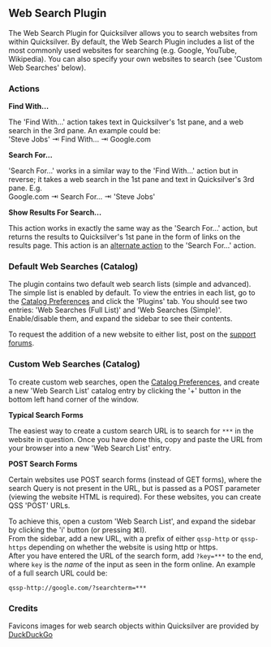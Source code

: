 ## Web Search Plugin

The Web Search Plugin for Quicksilver allows you to search websites from within Quicksilver. By default, the Web Search Plugin includes a list of the most commonly used websites for searching (e.g. Google, YouTube, Wikipedia). You can also specify your own websites to search (see 'Custom Web Searches' below).

### Actions

**Find With...**

The 'Find With...' action takes text in Quicksilver's 1st pane, and a web search in the 3rd pane. An example could be:    
'Steve Jobs' ⇥ Find With... ⇥ Google.com

**Search For...**

'Search For...' works in a similar way to the 'Find With...' action but in reverse; it takes a web search in the 1st pane and text in Quicksilver's 3rd pane. E.g.    
Google.com ⇥ Search For... ⇥ 'Steve Jobs'

**Show Results For Search...**

This action works in exactly the same way as the 'Search For...' action, but returns the results to Quicksilver's 1st pane in the form of links on the results page. This action is an [alternate action](http://qsapp.com/wiki/Alternate_Actions) to the 'Search For...' action.

### Default Web Searches (Catalog)

The plugin contains two default web search lists (simple and advanced). The simple list is enabled by default. To view the entries in each list, go to the [Catalog Preferences](qs://preferences#QSCatalogPrefPane) and click the 'Plugins' tab. You should see two entries: 'Web Searches (Full List)' and 'Web Searches (Simple)'. Enable/disable them, and expand the sidebar to see their contents.

To request the addition of a new website to either list, post on the [support forums](http://groups.google.com/group/blacktree-quicksilver/topics?gvc=2).

### Custom Web Searches (Catalog)

To create custom web searches, open the [Catalog Preferences](qs://preferences#QSCatalogPrefPane), and create a new 'Web Search List' catalog entry by clicking the '+' button in the bottom left hand corner of the window.

**Typical Search Forms**

The easiest way to create a custom search URL is to search for `***` in the website in question. Once you have done this, copy and paste the URL from your browser into a new 'Web Search List' entry.

**POST Search Forms**

Certain websites use POST search forms (instead of GET forms), where the search Query is not present in the URL, but is passed as a POST parameter (viewing the website HTML is required). For these websites, you can create QSS 'POST' URLs.    

To achieve this, open a custom 'Web Search List', and expand the sidebar by clicking the 'i' button (or pressing ⌘I).    
From the sidebar, add a new URL, with a prefix of either `qssp-http` or `qssp-https` depending on whether the website is using http or https.    
After you have entered the URL of the search form, add `?key=***` to the end, where `key` is the *name* of the input as seen in the form online. An example of a full search URL could be:
```
qssp-http://google.com/?searchterm=***
```

### Credits

Favicons images for web search objects within Quicksilver are provided by [DuckDuckGo](https://duckduckgo.com/)
